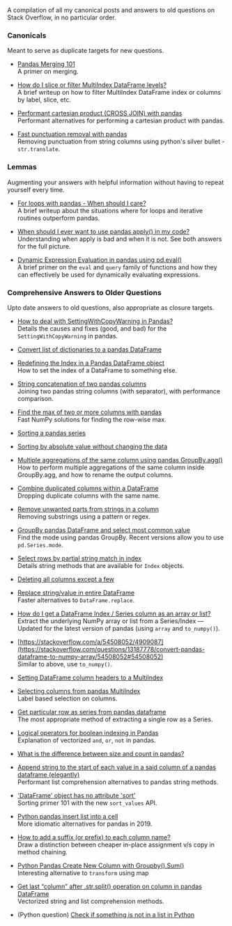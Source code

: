 A compilation of all my canonical posts and answers to old questions on Stack Overflow, in no particular order.


### Canonicals
Meant to serve as duplicate targets for new questions.

- [Pandas Merging 101](https://stackoverflow.com/questions/53645882/pandas-merging-101)        
A primer on merging.

- [How do I slice or filter MultiIndex DataFrame levels?](https://stackoverflow.com/q/53927460/4909087)     
A brief writeup on how to filter MultiIndex DataFrame index or columns by label, slice, etc.

- [Performant cartesian product (CROSS JOIN) with pandas](https://stackoverflow.com/questions/53699012/performant-cartesian-product-cross-join-with-pandas)     
Performant alternatives for performing a cartesian product with pandas.

- [Fast punctuation removal with pandas](https://stackoverflow.com/q/50444346/4909087)     
Removing punctuation from string columns using python's silver bullet - `str.translate`.

### Lemmas
Augmenting your answers with helpful information without having to repeat yourself every time.

- [For loops with pandas - When should I care?](https://stackoverflow.com/questions/54028199/for-loops-with-pandas-when-should-i-care)     
A brief writeup about the situations where for loops and iterative routines outperform pandas.

- [When should I ever want to use pandas apply() in my code?](https://stackoverflow.com/q/54432583/4909087)    
Understanding when apply is bad and when it is not. See both answers for the full picture.

- [Dynamic Expression Evaluation in pandas using pd.eval()](https://stackoverflow.com/q/53779986/4909087)     
A brief primer on the `eval` and `query` family of functions and how they can effectively be used for dynamically evaluating expressions.

### Comprehensive Answers to Older Questions
Upto date answers to old questions, also appropriate as closure targets.

- [How to deal with SettingWithCopyWarning in Pandas?](https://stackoverflow.com/questions/20625582/how-to-deal-with-settingwithcopywarning-in-pandas/53954986#53954986)    
Details the causes and fixes (good, and bad) for the `SettingWithCopyWarning` in pandas. 

- [Convert list of dictionaries to a pandas DataFrame](https://stackoverflow.com/questions/20638006/convert-list-of-dictionaries-to-a-pandas-dataframe/53831756#53831756)    

- [Redefining the Index in a Pandas DataFrame object](https://stackoverflow.com/questions/10457584/redefining-the-index-in-a-pandas-dataframe-object/54297213#54297213)    
How to set the index of a DataFrame to something else.

- [String concatenation of two pandas columns](https://stackoverflow.com/questions/11858472/string-concatenation-of-two-pandas-columns/54298586#54298586)    
Joining two pandas string columns (with separator), with performance comparison.

- [Find the max of two or more columns with pandas](https://stackoverflow.com/questions/12169170/find-the-max-of-two-or-more-columns-with-pandas/54299629#54299629)    
Fast NumPy solutions for finding the row-wise max.

- [Sorting a pandas series](https://stackoverflow.com/questions/12133075/sorting-a-pandas-series/54299881#54299881)    


- [Sorting by absolute value without changing the data](https://stackoverflow.com/questions/30486263/sorting-by-absolute-value-without-changing-the-data/54299995#54299995)    


- [Multiple aggregations of the same column using pandas GroupBy.agg()](https://stackoverflow.com/questions/12589481/multiple-aggregations-of-the-same-column-using-pandas-groupby-agg/54300159#54300159)    
How to perform multiple aggregations of the same column inside GroupBy.agg, and how to rename the output columns.

- [Combine duplicated columns within a DataFrame](https://stackoverflow.com/questions/13078751/combine-duplicated-columns-within-a-dataframe/54300430#54300430)    
Dropping duplicate columns with the same name. 

- [Remove unwanted parts from strings in a column](https://stackoverflow.com/questions/13682044/remove-unwanted-parts-from-strings-in-a-column/54302517#54302517)    
Removing substrings using a pattern or regex.

- [GroupBy pandas DataFrame and select most common value](https://stackoverflow.com/questions/15222754/groupby-pandas-dataframe-and-select-most-common-value/54304691#54304691)    
Find the mode using pandas GroupBy. Recent versions allow you to use `pd.Series.mode`.

- [Select rows by partial string match in index](https://stackoverflow.com/questions/16617394/select-rows-by-partial-string-match-in-index/54314677#54314677)    
Details string methods that are available for `Index` objects.


- [Deleting all columns except a few](https://stackoverflow.com/questions/16616141/deleting-all-columns-except-a-few-python-pandas/54315757#54315757)    

- [Replace string/value in entire DataFrame](https://stackoverflow.com/questions/17142304/replace-string-value-in-entire-dataframe/54322615#54322615)    
Faster alternatives to `DataFrame.replace`.

- [How do I get a DataFrame Index / Series column as an array or list?](https://stackoverflow.com/questions/17241004/how-do-i-get-a-dataframe-index-series-column-as-an-array-or-list/54324513#54324513)      
Extract the underlying NumPy array or list from a Series/Index — Updated for the latest version of pandas (using `array` and `to_numpy()`).

- [https://stackoverflow.com/a/54508052/4909087](https://stackoverflow.com/questions/13187778/convert-pandas-dataframe-to-numpy-array/54508052#54508052)        
Similar to above, use `to_numpy()`.

- [Setting DataFrame column headers to a MultiIndex](https://stackoverflow.com/questions/18262962/setting-dataframe-column-headers-to-a-multiindex/54335583#54335583)    


- [Selecting columns from pandas MultiIndex](https://stackoverflow.com/questions/18470323/selecting-columns-from-pandas-multiindex/54337009#54337009)    
Label based selection on columns.

- [Get particular row as series from pandas dataframe](https://stackoverflow.com/questions/19599578/get-particular-row-as-series-from-pandas-dataframe/54344511#54344511)    
The most appropriate method of extracting a single row as a Series.

- [Logical operators for boolean indexing in Pandas](https://stackoverflow.com/a/54358361/4909087)    
Explanation of vectorized `and`, `or`, `not` in pandas.

- [What is the difference between size and count in pandas?](https://stackoverflow.com/a/54364400/4909087)    

- [Append string to the start of each value in a said column of a pandas dataframe (elegantly)](https://stackoverflow.com/a/54392591/4909087)    
Performant list comprehension alternatives to pandas string methods.

- ['DataFrame' object has no attribute 'sort'](https://stackoverflow.com/a/54399214/4909087)    
Sorting primer 101 with the new `sort_values` API.

- [Python pandas insert list into a cell](https://stackoverflow.com/questions/26483254/python-pandas-insert-list-into-a-cell/54399996#54399996)    
More idiomatic alternatives for pandas in 2019.

- [How to add a suffix (or prefix) to each column name?](https://stackoverflow.com/a/54410631/4909087)    
Draw a distinction between cheaper in-place assignment v/s copy in method chaining.

- [Python Pandas Create New Column with Groupby().Sum()](https://stackoverflow.com/a/54417351/4909087)    
Interesting alternative to `transform` using map

- [Get last “column” after .str.split() operation on column in pandas DataFrame](https://stackoverflow.com/a/54457389/4909087)    
Vectorized string and list comprehension methods.


- (Python question) [Check if something is not in a list in Python](https://stackoverflow.com/a/54437309/4909087)
